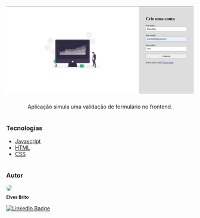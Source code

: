 <h1 align="center">
  <img alt="Projeto Validador de Formulário" src="images/form.png">
</h1>

<p align="center">Aplicação simula uma validação de formulário no frontend.</p>

#

### Tecnologias
- [Javascript](https://developer.mozilla.org/pt-BR/docs/Web/JavaScript)
- [HTML]()
- [CSS]()

#

### Autor

<img style="border-radius: 50%;" src="https://avatars3.githubusercontent.com/u/50971534?s=460&u=e96a212ba23f0a02b5cd1c244c1b874c20aed4f2&v=4" width="40px"/>
</br>
<sub><b>Elves Brito</b></sub>

[![Linkedin Badge](https://img.shields.io/badge/-Elves-blue?style=flat-square&logo=Linkedin&logoColor=White&link=https://www.linkedin.com/in/elvesbd/)](https://www.linkedin.com/in/elvesbd/)
